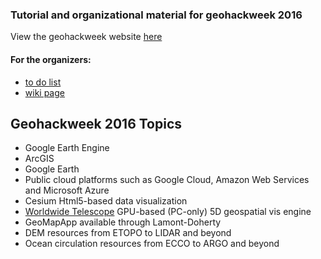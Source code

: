 ### Tutorial and organizational material for geohackweek 2016

View the geohackweek website [here](https://geohackweek.github.io)

#### For the organizers:

* [to do list](toDo.md)
* [wiki page](https://github.com/geohackweek/geohackweek.github.io/wiki)

## Geohackweek 2016 Topics

* Google Earth Engine
* ArcGIS
* Google Earth
* Public cloud platforms such as Google Cloud, Amazon Web Services and Microsoft Azure
* Cesium Html5-based data visualization
* [Worldwide Telescope](WWT.md) GPU-based (PC-only) 5D geospatial vis engine
* GeoMapApp available through Lamont-Doherty
* DEM resources from ETOPO to LIDAR and beyond
* Ocean circulation resources from ECCO to ARGO and beyond

